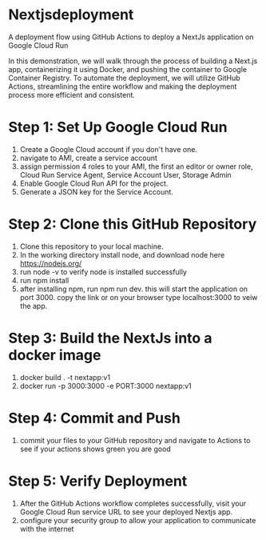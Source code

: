 # Nextjsdeployment
A deployment flow using GitHub Actions to deploy a NextJs application on Google Cloud Run

In this demonstration, we will walk through the process of building a Next.js app, containerizing it using Docker, and pushing the container to Google Container Registry. To automate the deployment, we will utilize GitHub Actions, streamlining the entire workflow and making the deployment process more efficient and consistent.



# Step 1: Set Up Google Cloud Run
1. Create a Google Cloud account if you don't have one.
2. navigate to AMI, create a service account
3. assign permission 4 roles to your AMI, the first an editor or owner role,  Cloud Run Service Agent, Service Account User, Storage Admin
4. Enable Google Cloud Run API for the project.
5. Generate a JSON key for the Service Account.

# Step 2: Clone this GitHub Repository
1. Clone this repository to your local machine.
2. In the working directory install node, and download node here  https://nodejs.org/
3. run node -v to verify node is installed successfully
4. run npm install
5. after installing npm, run npm run dev.
   this will start the application on port 3000. copy the link or on your browser type localhost:3000 to veiw the app.

# Step 3: Build the NextJs into a docker image 
1. docker build . -t nextapp:v1
2. docker run -p 3000:3000 -e PORT:3000 nextapp:v1

# Step 4: Commit and Push
1. commit your files to your GitHub repository and navigate to Actions to see if your actions shows green you are good

# Step 5: Verify Deployment
1. After the GitHub Actions workflow completes successfully, visit your Google Cloud Run service URL to see your deployed Nextjs app.
2. configure your security group to allow your application to communicate with the internet

